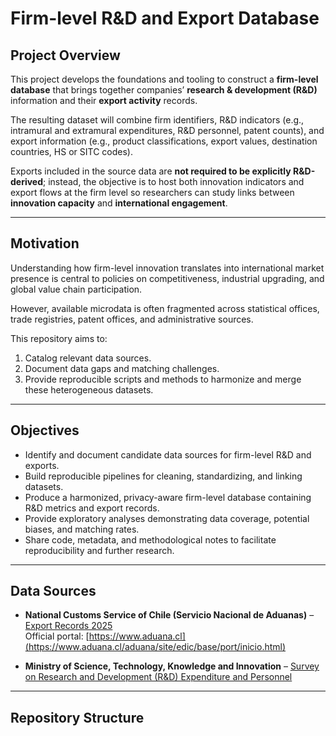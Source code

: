 # Firm-level R&D and Export Database

## Project Overview
This project develops the foundations and tooling to construct a **firm-level database** that brings together companies’ **research & development (R&D)** information and their **export activity** records.  

The resulting dataset will combine firm identifiers, R&D indicators (e.g., intramural and extramural expenditures, R&D personnel, patent counts), and export information (e.g., product classifications, export values, destination countries, HS or SITC codes).  

Exports included in the source data are **not required to be explicitly R&D-derived**; instead, the objective is to host both innovation indicators and export flows at the firm level so researchers can study links between **innovation capacity** and **international engagement**.

---

## Motivation
Understanding how firm-level innovation translates into international market presence is central to policies on competitiveness, industrial upgrading, and global value chain participation.  

However, available microdata is often fragmented across statistical offices, trade registries, patent offices, and administrative sources.  

This repository aims to:
1. Catalog relevant data sources.  
2. Document data gaps and matching challenges.  
3. Provide reproducible scripts and methods to harmonize and merge these heterogeneous datasets.

---

## Objectives
- Identify and document candidate data sources for firm-level R&D and exports.  
- Build reproducible pipelines for cleaning, standardizing, and linking datasets.  
- Produce a harmonized, privacy-aware firm-level database containing R&D metrics and export records.  
- Provide exploratory analyses demonstrating data coverage, potential biases, and matching rates.  
- Share code, metadata, and methodological notes to facilitate reproducibility and further research.
---

## Data Sources  

- **National Customs Service of Chile (Servicio Nacional de Aduanas)** – [Export Records 2025](https://datos.gob.cl/dataset/registro-de-exportaciones-2025)  
  Official portal: [https://www.aduana.cl](https://www.aduana.cl/aduana/site/edic/base/port/inicio.html)  

- **Ministry of Science, Technology, Knowledge and Innovation** – [Survey on Research and Development (R&D) Expenditure and Personnel](https://observa.minciencia.gob.cl/encuesta/encuesta-sobre-gasto-y-personal-en-investigacion-y-desarrollo-id)


---

## Repository Structure
